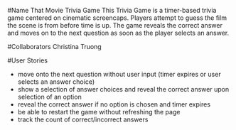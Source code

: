 #Name That Movie Trivia Game
This Trivia Game is a timer-based trivia game centered on cinematic screencaps. Players attempt to guess the film the scene is from before time is up. The game reveals the correct answer and moves on to the next question as soon as the player selects an answer.

#Collaborators
Christina Truong

#User Stories
- move onto the next question without user input (timer expires or user selects an answer choice)
- show a selection of answer choices and reveal the correct answer upon selection of an option
- reveal the correct answer if no option is chosen and timer expires
- be able to restart the game without refreshing the page
- track the count of correct/incorrect answers
